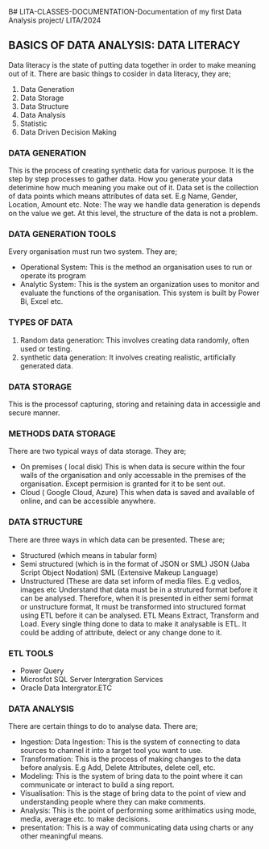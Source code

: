 B# LITA-CLASSES-DOCUMENTATION-Documentation of  my first Data Analysis project/ LITA/2024

## BASICS OF DATA ANALYSIS: DATA LITERACY
Data literacy is the state of putting data together in order to make meaning out of it. There are basic things to cosider in data literacy, they are; 
1. Data Generation
2. Data Storage
3. Data Structure
4. Data Analysis
5. Statistic
6. Data Driven Decision Making

### DATA GENERATION
This is the process of creating synthetic data for various purpose. It is the step by step processes to gather data. How you generate your data deterimine how much meaning you make out of it. 
Data set is the collection of data points which means attributes of data set. E.g Name, Gender, Location, Amount etc.
Note: The way we handle data generation is depends on the value we get. At this level, the structure of the data is not a problem.

### DATA GENERATION TOOLS
  Every organisation must run two system. They are;
- Operational System: This is the method an organisation uses to run or operate its program
- Analytic System: This is the system an organization uses to monitor and evaluate the functions of the organisation. This system is built by Power Bi, Excel etc.
   
### TYPES OF DATA
1. Random data generation: This involves creating data randomly, often used or testing.
2. synthetic data generation: It involves creating realistic, artificially generated data.

### DATA STORAGE
  This is the processof capturing, storing and retaining data in accessigle and secure manner.
###  METHODS DATA STORAGE
  There are two typical ways of data storage. They are;
- On premises ( local disk) This is when data is secure within the four walls of the organisation and only accessable in the premises of the organisation. Except permision is granted for 
  it to be sent out.
- Cloud ( Google Cloud, Azure) This when data is saved and available of online, and can be accessible anywhere.

### DATA STRUCTURE
  There are three ways in which data can be presented. These are;
- Structured (which means in tabular form)
- Semi structured (which is in the format of JSON or SML)
  JSON (Jaba Script Object Nodation)
  SML (Extensive Makeup Language)
- Unstructured (These are data set inform of media files. E.g vedios, images etc
  Understand that data must be in a strutured format before it can be analysed. Therefore, when it is presented in either semi format or unstructure format, It must be transformed into 
  structured format using ETL before it can be analysed.
  ETL Means Extract, Transform and Load.
  Every single thing done to data to make it analysable is ETL. It could be adding of attribute, delect or any change done to it.
### ETL TOOLS
  - Power Query
  - Microsfot SQL Server Intergration Services
  - Oracle Data Intergrator.ETC

### DATA ANALYSIS 
  There are certain things to do to analyse data. There are;
  - Ingestion: Data Ingestion: This is the system of connecting to data sources to channel it into a target tool you want to use.
  - Transformation: This is the process of making changes to the data before analysis. E.g Add, Delete Attributes, delete cell, etc.
  - Modeling: This is the system of bring data to the point where it can communicate or interact to build a sing report.
  - Visualisation: This is the stage of bring data to the point of view and understanding people where they can make comments.
  - Analysis: This is the point of performing some arithimatics using mode, media, average etc. to make decisions.
  - presentation: This is a way of communicating data using charts or any other meaningful means.



    
   


